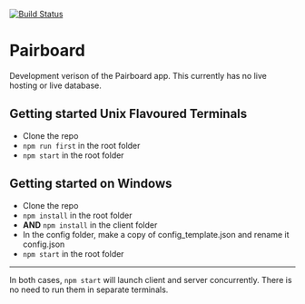 [![Build Status](https://travis-ci.org/Pairboard/Pairboard.svg?branch=master)](https://travis-ci.org/Pairboard/Pairboard)

# Pairboard

Development verison of the Pairboard app. This currently has no live hosting or live database.

## Getting started Unix Flavoured Terminals

+ Clone the repo
+ `npm run first` in the root folder
+ `npm start` in the root folder

## Getting started on Windows

+ Clone the repo
+ `npm install` in the root folder
+ **AND** `npm install` in the client folder
+ In the config folder, make a copy of config_template.json and rename it config.json
+ `npm start` in the root folder

---

In both cases, `npm start` will launch client and server concurrently. 
There is no need to run them in separate terminals.

